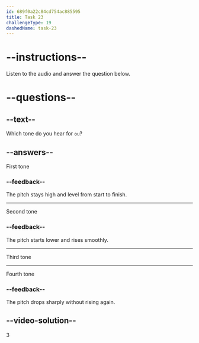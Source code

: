 ```yaml
---
id: 689f0a22c84cd754ac885595
title: Task 23
challengeType: 19
dashedName: task-23
---
```


<!-- (Audio) A: ǒu -->

# --instructions--

Listen to the audio and answer the question below.

# --questions--

## --text--

Which tone do you hear for `ou`?

## --answers--

First tone

### --feedback--

The pitch stays high and level from start to finish.

---

Second tone

### --feedback--

The pitch starts lower and rises smoothly.

---

Third tone

---

Fourth tone

### --feedback--

The pitch drops sharply without rising again.

## --video-solution--

3

